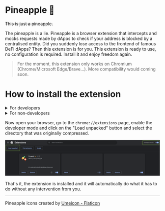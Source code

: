 # Pineapple 🍍

~~This is just a pineapple.~~

The pineapple is a lie. Pineapple is a browser extension that intercepts and mocks requests made by dApps to check if your address is blocked by a centralised entity. Did you suddenly lose access to the frontend of famous DeFi dApps? Then this extension is for you. This extension is ready to use, no configuration is required. Install it and enjoy freedom again.

> For the moment, this extension only works on Chromium (Chrome/Microsoft Edge/Brave...). More compatibility would coming soon.

# How to install the extension

<details>
  <summary>For developers</summary>
  
`pnpm` is required for this repository, before anything else, please install it [following the official documentation](https://pnpm.io/installation).

Once `pnpm` installed, run these command to install the dependencies and build the extension

```bash
pnpm i && pnpm build -- --zip
```

At the root of the repository, a new directory called `build` has been created. This directory should have a file called `chrome-mv3-prod.zip`. Uncompress it because you will need it for the last step.

</details>

<details>
  <summary>For non-developers</summary>

Go to the [release page](https://github.com/qd-qd/pineapple/releases) of this repository and download the extension from the last release. Once downloaded, uncompress the file.

</details>

Now open your browser, go to the `chrome://extensions` page, enable the developer mode and click on the "Load unpacked" button and select the directory that was originally compressed.

![screenshot chrome](./public/screenshot-chrome.png)

That's it, the extension is installed and it will automatically do what it has to do without any intervention from you.

---

Pineapple icons created by [Umeicon - Flaticon](https://www.flaticon.com/free-icons/pineapple)
